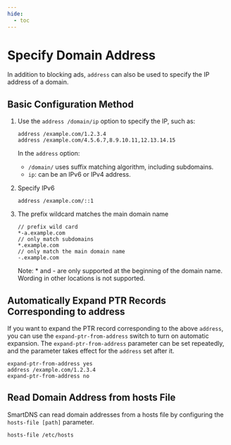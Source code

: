 ```yaml
---
hide:
  - toc
---
```


# Specify Domain Address

In addition to blocking ads, `address` can also be used to specify the IP address of a domain.

## Basic Configuration Method

1. Use the `address /domain/ip` option to specify the IP, such as:

    ```shell
    address /example.com/1.2.3.4
    address /example.com/4.5.6.7,8.9.10.11,12.13.14.15
    ```

    In the `address` option:

    * `/domain/` uses suffix matching algorithm, including subdomains.
    * `ip`: can be an IPv6 or IPv4 address.

1. Specify IPv6

    ```shell
    address /example.com/::1
    ```

1. The prefix wildcard matches the main domain name

    ```shell
    // prefix wild card
    *-a.example.com
    // only match subdomains
    *.example.com
    // only match the main domain name
    -.example.com
    ```

    Note: * and - are only supported at the beginning of the domain name. Wording in other locations is not supported.

## Automatically Expand PTR Records Corresponding to address

If you want to expand the PTR record corresponding to the above `address`, you can use the `expand-ptr-from-address` switch to turn on automatic expansion. The `expand-ptr-from-address` parameter can be set repeatedly, and the parameter takes effect for the `address` set after it.

```shell
expand-ptr-from-address yes
address /example.com/1.2.3.4
expand-ptr-from-address no
```

## Read Domain Address from hosts File

SmartDNS can read domain addresses from a hosts file by configuring the `hosts-file [path]` parameter.

```
hosts-file /etc/hosts
```
